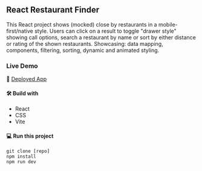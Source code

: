 ## React Restaurant Finder

This React project shows (mocked) close by restaurants in a mobile-first/native style. Users can click on a result to toggle "drawer style" showing call options, search a restaurant by name or sort by either distance or rating of the shown restaurants. Showcasing: data mapping, components, filtering, sorting, dynamic and animated styling.

### Live Demo

🚀 [Deployed App](https://bright-macaron-7fa43e.netlify.app/)

#### 🛠️ Build with

- React
- CSS
- Vite

#### 💻 Run this project

```
git clone [repo]
npm install
npm run dev
```
